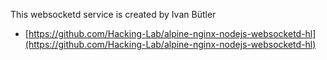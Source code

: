 This websocketd service is created by Ivan Bütler

* [https://github.com/Hacking-Lab/alpine-nginx-nodejs-websocketd-hl](https://github.com/Hacking-Lab/alpine-nginx-nodejs-websocketd-hl)
